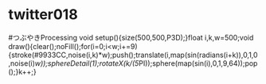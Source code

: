# twitter018
#つぶやきProcessing void setup(){size(500,500,P3D);}float i,k,w=500;void draw(){clear();noFill();for(i=0;i&lt;w;i+=9){stroke(#9933CC,noise(i,k)*w);push();translate(i,map(sin(radians(i+k)),0,1,0,noise(i)*w));sphereDetail(1);rotateX(k/(5*PI));sphere(map(sin(i),0,1,9,64));pop();}k++;}
